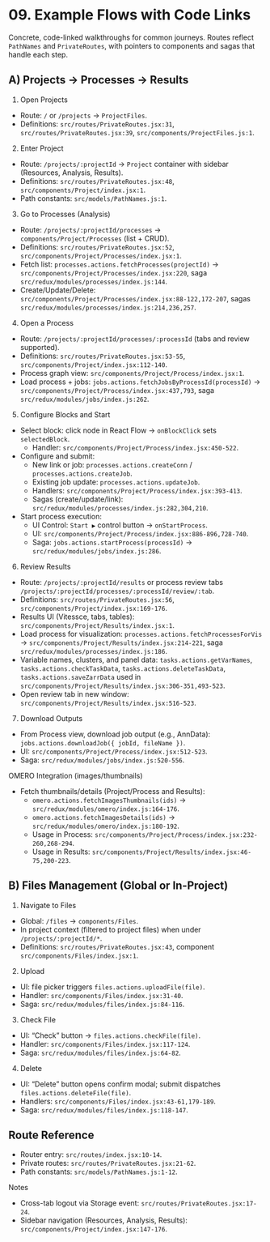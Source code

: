 # 09. Example Flows with Code Links

Concrete, code-linked walkthroughs for common journeys. Routes reflect `PathNames` and `PrivateRoutes`, with pointers to components and sagas that handle each step.

## A) Projects → Processes → Results

1) Open Projects
- Route: `/` or `/projects` → `ProjectFiles`.
- Definitions: `src/routes/PrivateRoutes.jsx:31`, `src/routes/PrivateRoutes.jsx:39`, `src/components/ProjectFiles.js:1`.

2) Enter Project
- Route: `/projects/:projectId` → `Project` container with sidebar (Resources, Analysis, Results).
- Definitions: `src/routes/PrivateRoutes.jsx:48`, `src/components/Project/index.jsx:1`.
- Path constants: `src/models/PathNames.js:1`.

3) Go to Processes (Analysis)
- Route: `/projects/:projectId/processes` → `components/Project/Processes` (list + CRUD).
- Definitions: `src/routes/PrivateRoutes.jsx:52`, `src/components/Project/Processes/index.jsx:1`.
- Fetch list: `processes.actions.fetchProcesses(projectId)` → `src/components/Project/Processes/index.jsx:220`, saga `src/redux/modules/processes/index.js:144`.
- Create/Update/Delete: `src/components/Project/Processes/index.jsx:88-122,172-207`, sagas `src/redux/modules/processes/index.js:214,236,257`.

4) Open a Process
- Route: `/projects/:projectId/processes/:processId` (tabs and review supported).
- Definitions: `src/routes/PrivateRoutes.jsx:53-55`, `src/components/Project/index.jsx:112-140`.
- Process graph view: `src/components/Project/Process/index.jsx:1`.
- Load process + jobs: `jobs.actions.fetchJobsByProcessId(processId)` → `src/components/Project/Process/index.jsx:437,793`, saga `src/redux/modules/jobs/index.js:262`.

5) Configure Blocks and Start
- Select block: click node in React Flow → `onBlockClick` sets `selectedBlock`.
  - Handler: `src/components/Project/Process/index.jsx:450-522`.
- Configure and submit:
  - New link or job: `processes.actions.createConn` / `processes.actions.createJob`.
  - Existing job update: `processes.actions.updateJob`.
  - Handlers: `src/components/Project/Process/index.jsx:393-413`.
  - Sagas (create/update/link): `src/redux/modules/processes/index.js:282,304,210`.
- Start process execution:
  - UI Control: `Start ▶` control button → `onStartProcess`.
  - UI: `src/components/Project/Process/index.jsx:886-896,728-740`.
  - Saga: `jobs.actions.startProcess(processId)` → `src/redux/modules/jobs/index.js:286`.

6) Review Results
- Route: `/projects/:projectId/results` or process review tabs `/projects/:projectId/processes/:processId/review/:tab`.
- Definitions: `src/routes/PrivateRoutes.jsx:56`, `src/components/Project/index.jsx:169-176`.
- Results UI (Vitessce, tabs, tables): `src/components/Project/Results/index.jsx:1`.
- Load process for visualization: `processes.actions.fetchProcessesForVis` → `src/components/Project/Results/index.jsx:214-221`, saga `src/redux/modules/processes/index.js:186`.
- Variable names, clusters, and panel data: `tasks.actions.getVarNames`, `tasks.actions.checkTaskData`, `tasks.actions.deleteTaskData`, `tasks.actions.saveZarrData` used in `src/components/Project/Results/index.jsx:306-351,493-523`.
- Open review tab in new window: `src/components/Project/Results/index.jsx:516-523`.

7) Download Outputs
- From Process view, download job output (e.g., AnnData): `jobs.actions.downloadJob({ jobId, fileName })`.
- UI: `src/components/Project/Process/index.jsx:512-523`.
- Saga: `src/redux/modules/jobs/index.js:520-556`.

OMERO Integration (images/thumbnails)
- Fetch thumbnails/details (Project/Process and Results):
  - `omero.actions.fetchImagesThumbnails(ids)` → `src/redux/modules/omero/index.js:164-176`.
  - `omero.actions.fetchImagesDetails(ids)` → `src/redux/modules/omero/index.js:180-192`.
  - Usage in Process: `src/components/Project/Process/index.jsx:232-260,268-294`.
  - Usage in Results: `src/components/Project/Results/index.jsx:46-75,200-223`.

## B) Files Management (Global or In-Project)

1) Navigate to Files
- Global: `/files` → `components/Files`.
- In project context (filtered to project files) when under `/projects/:projectId/*`.
- Definitions: `src/routes/PrivateRoutes.jsx:43`, component `src/components/Files/index.jsx:1`.

2) Upload
- UI: file picker triggers `files.actions.uploadFile(file)`.
- Handler: `src/components/Files/index.jsx:31-40`.
- Saga: `src/redux/modules/files/index.js:84-116`.

3) Check File
- UI: “Check” button → `files.actions.checkFile(file)`.
- Handler: `src/components/Files/index.jsx:117-124`.
- Saga: `src/redux/modules/files/index.js:64-82`.

4) Delete
- UI: “Delete” button opens confirm modal; submit dispatches `files.actions.deleteFile(file)`.
- Handlers: `src/components/Files/index.jsx:43-61,179-189`.
- Saga: `src/redux/modules/files/index.js:118-147`.

## Route Reference
- Router entry: `src/routes/index.jsx:10-14`.
- Private routes: `src/routes/PrivateRoutes.jsx:21-62`.
- Path constants: `src/models/PathNames.js:1-12`.

Notes
- Cross-tab logout via Storage event: `src/routes/PrivateRoutes.jsx:17-24`.
- Sidebar navigation (Resources, Analysis, Results): `src/components/Project/index.jsx:147-176`.

